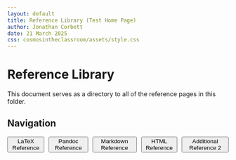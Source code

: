 ```yaml
---
layout: default
title: Reference Library (Test Home Page)
author: Jonathan Corbett
date: 21 March 2025
css: cosmosintheclassroom/assets/style.css
---
```

# Reference Library

This document serves as a directory to all of the reference pages in this folder.


## Navigation
<div style="display: flex; gap: 10px;">
  <a href="www.cosmosintheclassroom.org/ref/ref_latex.html"><button>LaTeX Reference</button></a>
  <a href="www.cosmosintheclassroom.org/ref/ref_pandoc.html"><button>Pandoc Reference</button></a>
  <a href="www.cosmosintheclassroom.org/ref/ref_markdown.html"><button>Markdown Reference</button></a>
  <a href="www.cosmosintheclassroom.org/ref/ref_html.html"><button>HTML Reference</button></a>
  <a href="www.cosmosintheclassroom.org/ref/additional_ref_2.html"><button>Additional Reference 2</button></a>
</div>

[Rocket-Launch]: (../../assets/images/rocket-launch-trail.png)

